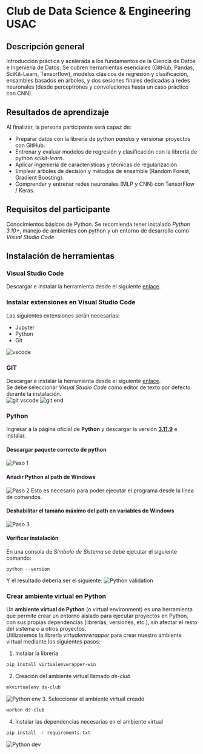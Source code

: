 # Club de Data Science & Engineering USAC
## Descripción general
Introducción práctica y acelerada a los fundamentos de la Ciencia de Datos e Ingeniería de
Datos. Se cubren herramientas esenciales (GitHub, Pandas, SciKit-Learn, Tensorflow), modelos clásicos de regresión y clasificación, ensambles basados en árboles, y dos sesiones finales dedicadas a redes neuronales (desde perceptrones y convoluciones hasta un caso práctico con CNN).

## Resultados de aprendizaje
Al finalizar, la persona participante será capaz de:
* Preparar datos con la librería de python *pandas* y versionar proyectos con GitHub.
* Entrenar y evaluar modelos de regresión y clasificación con la librería de python *scikit-learn*.
* Aplicar ingeniería de características y técnicas de regularización.
* Emplear árboles de decisión y métodos de ensamble (Random Forest, Gradient Boosting).
* Comprender y entrenar redes neuronales (MLP y CNN) con TensorFlow / Keras.

## Requisitos del participante
Conocimientos básicos de Python. Se recomienda tener instalado *Python 3.10+*, manejo de ambientes con python y un entorno de desarrollo como *Visual Studio Code*.

## Instalación de herramientas
### Visual Studio Code
Descargar e instalar la herramienta desde el siguiente [enlace](https://code.visualstudio.com/sha/download?build=stable&os=win32-x64-user).

### Instalar extensiones en Visual Studio Code
Las siguientes extensiones serán necesarias:
* Jupyter
* Python
* Git

![vscode](pictures/tools/install_extensions_vscode.png)

### GIT
Descargar e instalar la herramienta desde el siguiente [enlace](https://git-scm.com/downloads/win).  
Se debe seleccionar *Visual Studio Code* como editor de texto por defecto durante la instalación.  
![git vscode](pictures/tools/git_default_text_editor.png)
![git end](pictures/tools/git_end.png)

### Python
Ingresar a la página oficial de **Python** y descargar la versión [**3.11.9**](https://www.python.org/downloads/release/python-3119/) e instalar.

#### Descargar paquete correcto de python
![Paso 1](pictures/tools/python_version.png)
#### Añadir Python al path de Windows
![Paso 2](pictures/tools/add_python_path.png)
Esto es necesario para poder ejecutar el programa desde la línea de comandos.
#### Deshabilitar el tamaño máximo del path en variables de Windows
![Paso 3](pictures/tools/disable_path_length.png)

#### Verificar instalación 
En una consola de *Símbolo de Sistema* se debe ejecutar el siguiente comando:
```
python --version
```
Y el resultado debería ser el siguiente:
![Python validation](pictures/tools/python_validation.png)

### Crear ambiente virtual en Python
Un **ambiente virtual de Python** (o virtual environment) es una herramienta que permite crear un entorno aislado para ejecutar proyectos en Python, con sus propias dependencias (librerías, versiones, etc.), sin afectar el resto del sistema o a otros proyectos.  
Utilizaremos la librería *virtualenvwrapper* para crear nuestro ambiente virtual mediante los siguientes pasos:
1. Instalar la librería
```bash
pip install virtualenvwrapper-win
```
2. Creación del ambiente virtual llamado *ds-club*
```bash
mkvirtualenv ds-club
```
![Python env](pictures/tools/python_env.png)
3. Seleccionar el ambiente virtual creado
```bash
workon ds-club
```
4. Instalar las dependencias necesarias en el ambiente virtual
```bash
pip install -r requirements.txt
```
![Python dev](pictures/tools/python_deps.png)